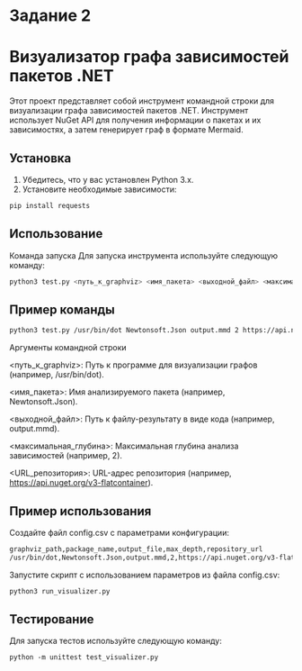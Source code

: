 # Задание 2
 # Визуализатор графа зависимостей пакетов .NET

Этот проект представляет собой инструмент командной строки для визуализации графа зависимостей пакетов .NET. Инструмент использует NuGet API для получения информации о пакетах и их зависимостях, а затем генерирует граф в формате Mermaid.

## Установка

1. Убедитесь, что у вас установлен Python 3.x.
2. Установите необходимые зависимости:

```sh
pip install requests
```
## Использование
Команда запуска
Для запуска инструмента используйте следующую команду:

```sh
python3 test.py <путь_к_graphviz> <имя_пакета> <выходной_файл> <максимальная_глубина> <URL_репозитория>
```
## Пример команды
```sh
python3 test.py /usr/bin/dot Newtonsoft.Json output.mmd 2 https://api.nuget.org/v3-flatcontainer
```
Аргументы командной строки

<путь_к_graphviz>: Путь к программе для визуализации графов (например, /usr/bin/dot).

<имя_пакета>: Имя анализируемого пакета (например, Newtonsoft.Json).

<выходной_файл>: Путь к файлу-результату в виде кода (например, output.mmd).

<максимальная_глубина>: Максимальная глубина анализа зависимостей (например, 2).

<URL_репозитория>: URL-адрес репозитория (например, https://api.nuget.org/v3-flatcontainer).

## Пример использования
Создайте файл config.csv с параметрами конфигурации:
```sh
graphviz_path,package_name,output_file,max_depth,repository_url
/usr/bin/dot,Newtonsoft.Json,output.mmd,2,https://api.nuget.org/v3-flatcontainer
```
Запустите скрипт с использованием параметров из файла config.csv:
```sh
python3 run_visualizer.py
```
## Тестирование
Для запуска тестов используйте следующую команду:

```
python -m unittest test_visualizer.py
```
